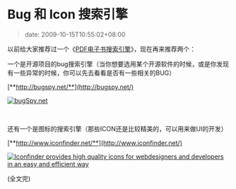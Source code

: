 # Bug 和 Icon 搜索引擎
>date: 2009-10-15T10:55:02+08:00


以前给大家推荐过一个《[PDF电子书搜索引擎](https://coolshell.cn/articles/424.html)》，现在再来推荐两个：


一个是开源项目的bug搜索引擎（当你想要选用某个开源软件的时候，或是你发现有一些异常的时候，你可以先去看看是否有一些相关的BUG）


[**http://bugspy.net/**](http://bugspy.net/)


[![bugSpy.net](http://bugspy.net/site_media/images/logo.png)](http://bugspy.net/)


 


还有一个是图标的搜索引擎（那些ICON还是比较精美的，可以用来做UI的开发）


 [**http://www.iconfinder.net/**](http://www.iconfinder.net/)


 [![Iconfinder provides high quality icons for webdesigners and developers in an easy and efficient way](https://coolshell.cn/wp-content/uploads/2009/10/iconfinder.png)](http://www.iconfinder.net/)


(全文完)



